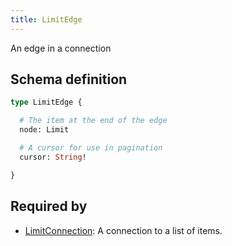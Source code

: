 ```yaml
---
title: LimitEdge
---
```


An edge in a connection

## Schema definition
```graphql
type LimitEdge {

  # The item at the end of the edge
  node: Limit 

  # A cursor for use in pagination
  cursor: String! 

}
```

## Required by
* [LimitConnection](graphql/schema/limitconnection.md): A connection to a list of items.
